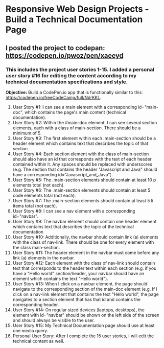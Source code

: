 # Responsive Web Design Projects - Build a Technical Documentation Page

## I posted the project to codepan: https://codepen.io/pwoz/pen/xaeeyd
### This includes the project user stories 1-15. I added a personal user story #16 for editing the content according to my technical documentation specifications and style.

**Objective:** Build a CodePen.io app that is functionally similar to this: https://codepen.io/freeCodeCamp/full/NdrKKL.

1. User Story #1: I can see a main element with a corresponding id="main-doc", which contains the page's main content (technical documentation).
2. User Story #2: Within the #main-doc element, I can see several section elements, each with a class of main-section. There should be a minimum of 5.
3. User Story #3: The first element within each .main-section should be a header element which contains text that describes the topic of that section.
4. User Story #4: Each section element with the class of main-section should also have an id that corresponds with the text of each header contained within it. Any spaces should be replaced with underscores (e.g. The section that contains the header "Javascript and Java" should have a corresponding id="Javascript_and_Java").
5. User Story #5: The .main-section elements should contain at least 10 p elements total (not each).
6. User Story #6: The .main-section elements should contain at least 5 code elements total (not each).
7. User Story #7: The .main-section elements should contain at least 5 li items total (not each).
8. User Story #8: I can see a nav element with a corresponding id="navbar".
9. User Story #9: The navbar element should contain one header element which contains text that describes the topic of the technical documentation.
10. User Story #10: Additionally, the navbar should contain link (a) elements with the class of nav-link. There should be one for every element with the class main-section.
11. User Story #11: The header element in the navbar must come before any link (a) elements in the navbar.
12. User Story #12: Each element with the class of nav-link should contain text that corresponds to the header text within each section (e.g. if you have a "Hello world" section/header, your navbar should have an element which contains the text "Hello world").
13. User Story #13: When I click on a navbar element, the page should navigate to the corresponding section of the main-doc element (e.g. If I click on a nav-link element that contains the text "Hello world", the page navigates to a section element that has that id and contains the corresponding header.
14. User Story #14: On regular sized devices (laptops, desktops), the element with id="navbar" should be shown on the left side of the screen and should always be visible to the user.
15. User Story #15: My Technical Documentation page should use at least one media query.
16. Personal User Story: After I complete the 15 user stories, I will edit the technical content as well.
